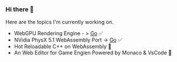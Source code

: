 ### Hi there 👋

Here are the topics I'm currently working on.

- WebGPU Rendering Engine - > [Go](http://phantomcloak.github.io/sponza) ✅
- NVidia PhysX 5.1 WebAssembly Port -> [Go](http://phantomcloak.github.io/demo/physx) ✅
- Hot Reloadable C++ on WebAssembly 🚧
- An Web Editor for Game Engien Powered by Monaco & VsCode 🚧 

<!--
**PhantomCloak/PhantomCloak** is a ✨ _special_ ✨ repository because its `README.md` (this file) appears on your GitHub profile.

Here are some ideas to get you started:

- 🔭 I’m currently working on ...
- 🌱 I’m currently learning ...
- 👯 I’m looking to collaborate on ...
- 🤔 I’m looking for help with ...
- 💬 Ask me about ...
- 📫 How to reach me: ...
- 😄 Pronouns: ...
- ⚡ Fun fact: ...
-->
